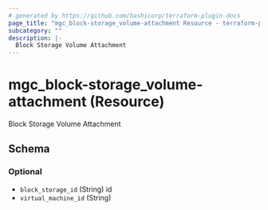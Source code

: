 ```yaml
---
# generated by https://github.com/hashicorp/terraform-plugin-docs
page_title: "mgc_block-storage_volume-attachment Resource - terraform-provider-mgc"
subcategory: ""
description: |-
  Block Storage Volume Attachment
---
```


# mgc_block-storage_volume-attachment (Resource)

Block Storage Volume Attachment



<!-- schema generated by tfplugindocs -->
## Schema

### Optional

- `block_storage_id` (String) id
- `virtual_machine_id` (String)
